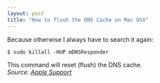 ```yaml
---
layout: post
title: "How to flush the DNS Cache on Mac OSX"
---
```

Because otherwise I always have to search it again:

    $ sudo killall -HUP mDNSResponder

This command will reset (flush) the DNS cache.  
*Source: [Apple Support](http://support.apple.com/kb/HT5343)*
